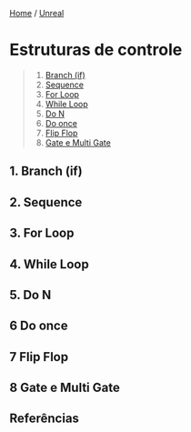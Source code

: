 [Home](https://myerco.github.io/unreal-engine) / [Unreal](https://myerco.github.io/unreal-engine/unreal.html)

# Estruturas de controle

> 1. [Branch (if)]()
> 1. [Sequence]()
> 1. [For Loop]()
> 1. [While Loop]()
> 1. [Do N]()
> 1. [Do once]()
> 1. [Flip Flop]()
> 1. [Gate e Multi Gate]()

<a name="1"></a>
## 1. Branch (if)

<a name="1"></a>
## 2. Sequence

<a name="1"></a>
## 3. For Loop

<a name="1"></a>
## 4. While Loop

<a name="1"></a>
## 5. Do N

<a name="1"></a>
## 6 Do once

<a name="1"></a>
## 7 Flip Flop

<a name="1"></a>
## 8 Gate e Multi Gate


## Referências
